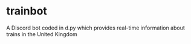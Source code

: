 # trainbot
A Discord bot coded in d.py which provides real-time information about trains in the United Kingdom
